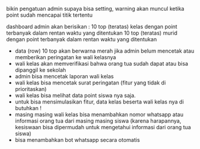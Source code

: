 bikin pengatuan admin supaya bisa setting, warning akan muncul ketika point sudah mencapai titik tertentu

dashboard admin akan berisikan :
10 top (teratas) kelas dengan point terbanyak dalam rentan waktu yang ditentukan
10 top (teratas) murid dengan point terbanyak dalam rentan waktu yang ditentukan

-   data (row) 10 top akan berwarna merah jika admin belum mencetak atau memberikan peringatan ke wali kelasnya
-   wali kelas akan memverifikasi bahwa orang tua sudah dapat atau bisa dipanggil ke sekolah
-   admin bisa mencetak laporan wali kelas
-   wali kelas bisa mencetak surat peringatan (fitur yang tidak di prioritaskan)
-   wali kelas bisa melihat data point siswa nya saja.
-   untuk bisa mensimulasikan fitur, data kelas beserta wali kelas nya di butuhkan !
-   masing masing wali kelas bisa menambahkan nomor whatsapp atau informasi orang tua dari masing masing siswa (karena harapannya, kesiswaan bisa dipermudah untuk mengetahui informasi dari orang tua siswa)
-   bisa menambahkan bot whatsapp secara otomatis
